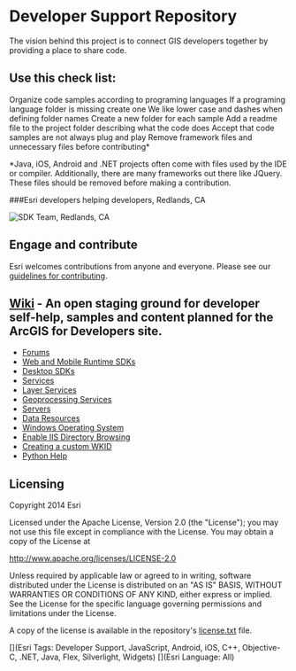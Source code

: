 Developer Support Repository
=========================

The vision behind this project is to connect GIS developers together by providing a place to share code.  

## Use this check list:
Organize code samples according to programing languages
If a programing language folder is missing create one
We like lower case and dashes when defining folder names
Create a new folder for each sample 
Add a readme file to the project folder describing what the code does
Accept that code samples are not always plug and play
Remove framework files and unnecessary files before contributing*

*Java, iOS, Android and .NET projects often come with files used by the IDE or compiler.  Additionally, there are many frameworks out there like JQuery.  These files should be removed before making a contribution.   


###Esri developers helping developers, Redlands, CA

![SDK Team, Redlands, CA](https://github.com/Esri/global-support-repository/blob/master/repository-images/us_redlands_ca_sdk.jpeg)

## Engage and contribute

Esri welcomes contributions from anyone and everyone. Please see our [guidelines for contributing](https://github.com/esri/contributing).


## [Wiki](https://github.com/Esri/global-support-repository/wiki) - An open staging ground for developer self-help, samples and content planned for the ArcGIS for Developers site.

* [Forums](https://github.com/Esri/global-support-repository/wiki/Forums)
* [Web and Mobile Runtime SDKs](https://github.com/Esri/global-support-repository/wiki/Web-and-Mobile-Runtime-SDKs)
* [Desktop SDKs](https://github.com/Esri/global-support-repository/wiki/Desktop-SDKs)
* [Services](https://github.com/Esri/global-support-repository/wiki/Services)
 * [Layer Services](https://github.com/Esri/developer-support/wiki/Services#layer-services)
 * [Geoprocessing Services](https://github.com/Esri/developer-support/wiki/Services#geoprocessing-services)
 * [Servers](https://github.com/Esri/developer-support/wiki/Services#servers)
* [Data Resources](https://github.com/Esri/global-support-repository/wiki/Data-Resources)
* [Windows Operating System](https://github.com/Esri/global-support-repository/wiki/Windows-Operating-System)
* [Enable IIS Directory Browsing](https://github.com/Esri/developer-support/wiki/Enable-IIS-Directory-Browsing)
* [Creating a custom WKID](https://github.com/Esri/developer-support/wiki/Creating-a-custom-WKID)
* [Python Help](https://github.com/Esri/developer-support/wiki/Python-Help)


## Licensing
Copyright 2014 Esri

Licensed under the Apache License, Version 2.0 (the "License");
you may not use this file except in compliance with the License.
You may obtain a copy of the License at

   http://www.apache.org/licenses/LICENSE-2.0

Unless required by applicable law or agreed to in writing, software
distributed under the License is distributed on an "AS IS" BASIS,
WITHOUT WARRANTIES OR CONDITIONS OF ANY KIND, either express or implied.
See the License for the specific language governing permissions and
limitations under the License.

A copy of the license is available in the repository's [license.txt](/license.txt) file.


[](Esri Tags: Developer Support, JavaScript, Android, iOS, C++, Objective-C, .NET, Java, Flex, Silverlight, Widgets)
[](Esri Language: All)
